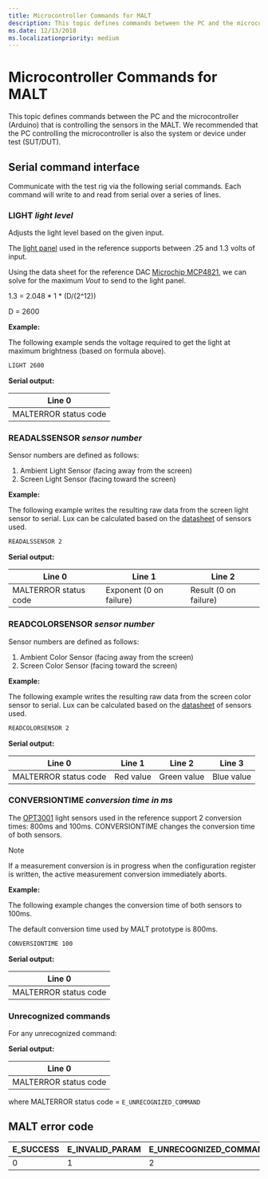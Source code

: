 ```yaml
---
title: Microcontroller Commands for MALT
description: This topic defines commands between the PC and the microcontroller (Arduino) that is controlling the sensors in the MALT.
ms.date: 12/13/2018
ms.localizationpriority: medium
---
```


# Microcontroller Commands for MALT

This topic defines commands between the PC and the microcontroller (Arduino) that is controlling the sensors in the MALT. We recommended that the PC controlling the microcontroller is also the system or device under test (SUT/DUT).  

## Serial command interface

Communicate with the test rig via the following serial commands. 
Each command will write to and read from serial over a series of lines.


### LIGHT *light level*

Adjusts the light level based on the given input.

The [light panel](https://www.superbrightleds.com/moreinfo/led-panel-light/square-12v-led-panel-light-fixture-1ft-x-1ft-35w/2184/) used in the reference supports between .25 and 1.3 volts of input.

Using the data sheet for the reference DAC [Microchip MCP4821](https://www.microchip.com/wwwproducts/en/MCP4821), we can solve for the maximum *Vout* to send to the light panel.

1.3 = 2.048 * 1 * (D/(2^12))

D = 2600

**Example:** 

The following example sends the voltage required to get the light at maximum brightness (based on formula above).

```cmd
LIGHT 2600
```



**Serial output:**

| Line 0                |
|-----------------------|
| MALTERROR status code |

### READALSSENSOR *sensor number*

Sensor numbers are defined as follows:

1. Ambient Light Sensor (facing away from the screen)
2. Screen Light Sensor (facing toward the screen)

**Example:**

The following example writes the resulting raw data from the screen light sensor to serial. Lux can be calculated based on the [datasheet](https://www.ti.com/product/OPT3001) of sensors used.

```cmd
READALSSENSOR 2
```

**Serial output:**

| Line 0                | Line 1                  | Line 2                |
|-----------------------|-------------------------|-----------------------|
| MALTERROR status code | Exponent (0 on failure) | Result (0 on failure) |

### READCOLORSENSOR *sensor number*

Sensor numbers are defined as follows:

1. Ambient Color Sensor (facing away from the screen)
2. Screen Color Sensor (facing toward the screen)

**Example:**

The following example writes the resulting raw data from the screen color sensor to serial. Lux can be calculated based on the [datasheet](https://www.ti.com/product/OPT3001) of sensors used.

```cmd
READCOLORSENSOR 2
```

**Serial output:**

| Line 0                | Line 1    | Line 2      | Line 3     |
|-----------------------|-----------|-------------|------------|
| MALTERROR status code | Red value | Green value | Blue value |

### CONVERSIONTIME *conversion time in ms*

The [OPT3001](https://www.ti.com/product/OPT3001) light sensors used in the reference support 2 conversion times: 800ms and 100ms.
CONVERSIONTIME changes the conversion time of both sensors.

> [!NOTE] 
> If a measurement conversion is in progress when the configuration register is written, the active measurement conversion immediately aborts.

**Example:** 

The following example changes the conversion time of both sensors to 100ms.

The default conversion time used by MALT prototype is 800ms.

```cmd
CONVERSIONTIME 100
```

**Serial output:**

| Line 0                |
|-----------------------|
| MALTERROR status code |

### Unrecognized commands

For any unrecognized command: 

**Serial output:**

| Line 0                |
|-----------------------|
| MALTERROR status code |

where MALTERROR status code = `E_UNRECOGNIZED_COMMAND`

## MALT error code

| E_SUCCESS | E_INVALID_PARAM | E_UNRECOGNIZED_COMMAND |
|-----------| --------------- | ---------------------- |
| 0         | 1               | 2                      |

